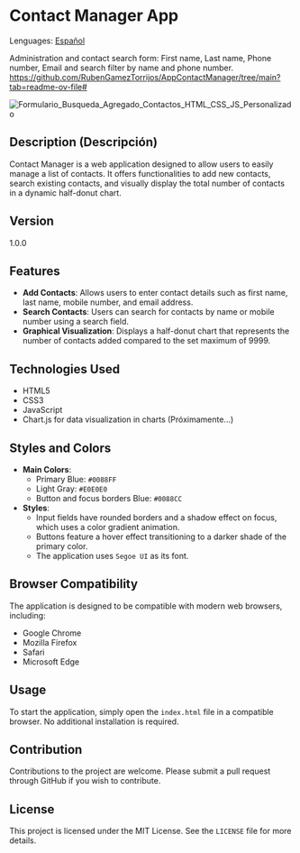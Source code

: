 # Contact Manager App
Lenguages: [Español](./tree/main?tab=readme_es.md)

Administration and contact search form:
First name, Last name, Phone number, Email and search filter by name and phone number.
https://github.com/RubenGamezTorrijos/AppContactManager/tree/main?tab=readme-ov-file#

![Formulario_Busqueda_Agregado_Contactos_HTML_CSS_JS_Personalizado](https://github.com/RubenGamezTorrijos/AgendaContactos/assets/19588354/8e1ec341-01dc-4204-8b50-0e321d5f7252)

## Description (Descripción)
Contact Manager is a web application designed to allow users to easily manage a list of contacts. It offers functionalities to add new contacts, search existing contacts, and visually display the total number of contacts in a dynamic half-donut chart.

## Version
1.0.0

## Features
- **Add Contacts**: Allows users to enter contact details such as first name, last name, mobile number, and email address.
- **Search Contacts**: Users can search for contacts by name or mobile number using a search field.
- **Graphical Visualization**: Displays a half-donut chart that represents the number of contacts added compared to the set maximum of 9999.

## Technologies Used
- HTML5
- CSS3
- JavaScript
- Chart.js for data visualization in charts (Próximamente...)

## Styles and Colors
- **Main Colors**:
  - Primary Blue: `#0088FF`
  - Light Gray: `#E0E0E0`
  - Button and focus borders Blue: `#0088CC`
- **Styles**:
  - Input fields have rounded borders and a shadow effect on focus, which uses a color gradient animation.
  - Buttons feature a hover effect transitioning to a darker shade of the primary color.
  - The application uses `Segoe UI` as its font.

## Browser Compatibility
The application is designed to be compatible with modern web browsers, including:
- Google Chrome
- Mozilla Firefox
- Safari
- Microsoft Edge

## Usage
To start the application, simply open the `index.html` file in a compatible browser. No additional installation is required.

## Contribution
Contributions to the project are welcome. Please submit a pull request through GitHub if you wish to contribute.

## License
This project is licensed under the MIT License. See the `LICENSE` file for more details.


